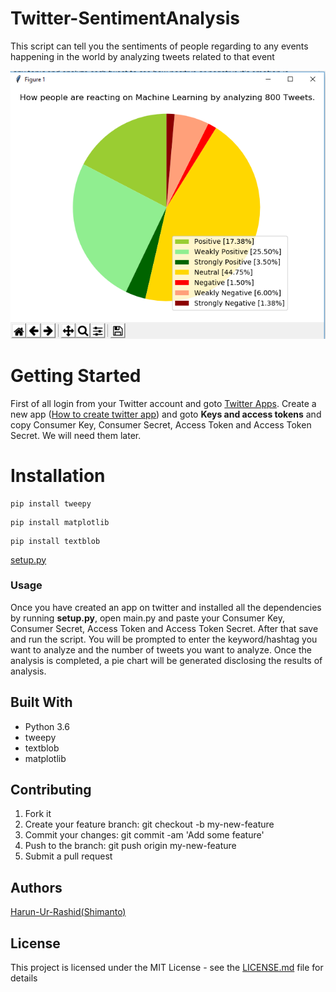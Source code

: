 # Twitter-SentimentAnalysis
This script can tell you the sentiments of people regarding to any events happening in the world by analyzing tweets related to that event 

![Twitter-Sentiment-Analysis](twitter-sentiment-analysis.png)

# Getting Started

First of all login from your Twitter account and goto [Twitter Apps](https://apps.twitter.com/). Create a new app ([How to create twitter app](http://www.letscodepro.com/twitter-sentiment-analysis/)) and goto __Keys and access tokens__ and copy Consumer Key, Consumer Secret, Access Token and Access Token Secret. We will need them later. 

# Installation
```
pip install tweepy
```
```
pip install matplotlib
```
```
pip install textblob
```
[setup.py](https://github.com/harunshimanto/Twitter-SentimentAnalysis/blob/master/setup.py)

### Usage

Once you have created an app on twitter and installed all the dependencies  by running __setup.py__, open main.py and paste your Consumer Key, Consumer Secret, Access Token and Access Token Secret. After that save and run the script. You will be prompted to enter the keyword/hashtag you want to analyze and the number of tweets you want to analyze. Once the analysis is completed, a pie chart will be generated disclosing the results of analysis.

## Built With

* Python 3.6
* tweepy
* textblob
* matplotlib

## Contributing

1. Fork it
2. Create your feature branch: git checkout -b my-new-feature
3. Commit your changes: git commit -am 'Add some feature'
4. Push to the branch: git push origin my-new-feature
5. Submit a pull request

## Authors
[Harun-Ur-Rashid(Shimanto)](https://github.com/harunshimanto)  

## License

This project is licensed under the MIT License - see the [LICENSE.md](https://github.com/harunshimanto/Twitter-SentimentAnalysis/blob/master/LICENSE) file for details
